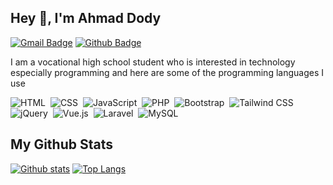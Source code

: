 ## Hey 👋, I'm Ahmad Dody
[![Gmail Badge](https://img.shields.io/badge/-holiq.ibrahim376@gmail.com-c14438?style=flat&logo=Gmail&logoColor=white&link=mailto:holiq.ibrahim376@gmail.com)](mailto:holiq.ibrahim376@gmail.com) [![Github Badge](https://img.shields.io/badge/-holiq-grey?style=flat&logo=github&logoColor=white&link=https://github.com/holiq/)](https://www.github.com/holiq/)
<p align='left'>I am a vocational high school student who is interested in technology especially programming and here are some of the programming languages ​​I use</p>

![HTML](https://img.shields.io/badge/-HTML-282A36?style=flat&logo=HTML5)&nbsp;
![CSS](https://img.shields.io/badge/-CSS-282A36?style=flat&logo=CSS3&logoColor=1572B6)&nbsp;
![JavaScript](https://img.shields.io/badge/-JavaScript-282A36?style=flat&logo=javascript)&nbsp;
![PHP](https://img.shields.io/badge/-PHP-282A36?style=flat&logo=PHP)&nbsp;
![Bootstrap](https://img.shields.io/badge/-Bootstrap-282A36?style=flat&logo=bootstrap)&nbsp;
![Tailwind CSS](https://img.shields.io/badge/-Tailwind_CSS-282A36?style=flat&logo=tailwind-css)&nbsp;
![jQuery](https://img.shields.io/badge/-jQuery-282A36?style=flat&logo=jquery)&nbsp;
![Vue.js](https://img.shields.io/badge/-Vue.js-282A36?style=flat&logo=vue.js)&nbsp;
![Laravel](https://img.shields.io/badge/-Laravel-282A36?style=flat&logo=laravel)&nbsp;
![MySQL](https://img.shields.io/badge/-MySQL-282A36?style=flat&logo=mysql)&nbsp;

## My Github Stats

[![Github stats](https://github-readme-stats.vercel.app/api?username=holiq&show_icons=true&include_all_commits=true&hide_border=true&bg_color=282A36&icon_color=686868&title_color=57c7ff&text_color=9aedfe&custom_title=My+Github+Stats)](https://github.com/holiq/holiq)
[![Top Langs](https://github-readme-stats.vercel.app/api/top-langs/?username=holiq&layout=compact&hide_border=true&bg_color=282A36&icon_color=686868&title_color=57c7ff&text_color=9aedfe)](https://github.com/holiq/holiq)
